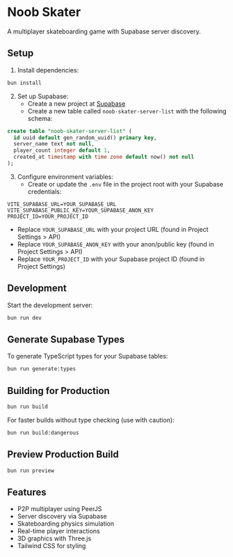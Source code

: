 # Noob Skater

A multiplayer skateboarding game with Supabase server discovery.

## Setup

1. Install dependencies:
```bash
bun install
```

2. Set up Supabase:
   - Create a new project at [Supabase](https://supabase.com)
   - Create a new table called `noob-skater-server-list` with the following schema:

```sql
create table "noob-skater-server-list" (
  id uuid default gen_random_uuid() primary key,
  server_name text not null,
  player_count integer default 1,
  created_at timestamp with time zone default now() not null
);
```

3. Configure environment variables:
   - Create or update the `.env` file in the project root with your Supabase credentials:

```
VITE_SUPABASE_URL=YOUR_SUPABASE_URL
VITE_SUPABASE_PUBLIC_KEY=YOUR_SUPABASE_ANON_KEY
PROJECT_ID=YOUR_PROJECT_ID
```

   - Replace `YOUR_SUPABASE_URL` with your project URL (found in Project Settings > API)
   - Replace `YOUR_SUPABASE_ANON_KEY` with your anon/public key (found in Project Settings > API)
   - Replace `YOUR_PROJECT_ID` with your Supabase project ID (found in Project Settings)

## Development

Start the development server:

```bash
bun run dev
```

## Generate Supabase Types

To generate TypeScript types for your Supabase tables:

```bash
bun run generate:types
```

## Building for Production

```bash
bun run build
```

For faster builds without type checking (use with caution):

```bash
bun run build:dangerous
```

## Preview Production Build

```bash
bun run preview
```

## Features

- P2P multiplayer using PeerJS
- Server discovery via Supabase
- Skateboarding physics simulation
- Real-time player interactions
- 3D graphics with Three.js
- Tailwind CSS for styling